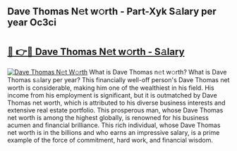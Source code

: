 ## Dave Thomas N𝚎t w𝚘rth - Part-Xyk S𝚊lary per year Oc3ci

# <h2><a href="http://gc34lm.nevu.top/?p=Dave+Thomas">🔗 👉🔴 Dave Thomas N𝚎t w𝚘rth - S𝚊lary</a></h2>

[![Dave Thomas N𝚎t W𝚘rth](https://i.imgur.com/Oavwk0R.jpeg)](http://gc34lm.nevu.top/?p=Dave+Thomas)
What is Dave Thomas n𝚎t w𝚘rth? What is Dave Thomas s𝚊lary per year?
This financially well-off person's Dave Thomas net worth is considerable, making him one of the wealthiest in his field. His income from his employment is significant, but it is outmatched by Dave Thomas net worth, which is attributed to his diverse business interests and extensive real estate portfolio. This prosperous man, whose Dave Thomas net worth is among the highest globally, is renowned for his business acumen and financial brilliance. This rich individual, whose Dave Thomas net worth is in the billions and who earns an impressive salary, is a prime example of the force of commitment, hard work, and financial wisdom.

